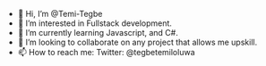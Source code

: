 - 👋 Hi, I’m @Temi-Tegbe
- 👀 I’m interested in Fullstack development. 
- 🌱 I’m currently learning Javascript, and C#.
- 💞️ I’m looking to collaborate on any project that allows me upskill.
- 📫 How to reach me: Twitter: @tegbetemiloluwa

<!---
Temi-Tegbe/Temi-Tegbe is a ✨ special ✨ repository because its `README.md` (this file) appears on your GitHub profile.
You can click the Preview link to take a look at your changes.
--->
